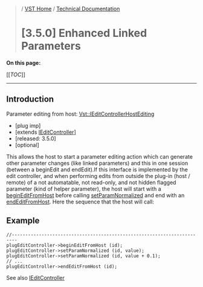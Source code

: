 >/ [VST Home](../../../index.md) / [Technical Documentation](../../Index.md)
>
># [3.5.0] Enhanced Linked Parameters

**On this page:**

[[_TOC_]]

---

## Introduction

Parameter editing from host: [Vst::IEditControllerHostEditing](https://steinbergmedia.github.io/vst3_doc/vstinterfaces/classSteinberg_1_1Vst_1_1IEditControllerHostEditing.html)

- [plug imp]
- [extends [IEditController](https://steinbergmedia.github.io/vst3_doc/vstinterfaces/classSteinberg_1_1Vst_1_1IEditController.html)]
- [released: 3.5.0]
- [optional]

This allows the host to start a parameter editing action which can generate other parameter changes (like linked parameters) and this in one session (between a beginEdit and endEdit).If this interface is implemented by the edit controller, and when performing edits from outside the plug-in (host / remote) of a not automatable, not read-only, and not hidden flagged parameter (kind of helper parameter), the host will start with a [beginEditFromHost](https://steinbergmedia.github.io/vst3_doc/vstinterfaces/classSteinberg_1_1Vst_1_1IEditControllerHostEditing.html#a97cc85e97b22ff0d4fb9b5109a1a2bf2) before calling [setParamNormalized](https://steinbergmedia.github.io/vst3_doc/vstinterfaces/classSteinberg_1_1Vst_1_1IEditController.html#aded549c5b0f342a23dee18cc41ece6b8) and end with an [endEditFromHost](https://steinbergmedia.github.io/vst3_doc/vstinterfaces/classSteinberg_1_1Vst_1_1IEditControllerHostEditing.html#a589c94be69d4ee5ed29cf62e437fecbb). Here the sequence that the host will call:

## Example

```
//------------------------------------------------------------------------
plugEditController->beginEditFromHost (id);
plugEditController->setParamNormalized (id, value);
plugEditController->setParamNormalized (id, value + 0.1);
// ...
plugEditController->endEditFromHost (id);
```

See also [IEditController](https://steinbergmedia.github.io/vst3_doc/vstinterfaces/classSteinberg_1_1Vst_1_1IEditController.html)